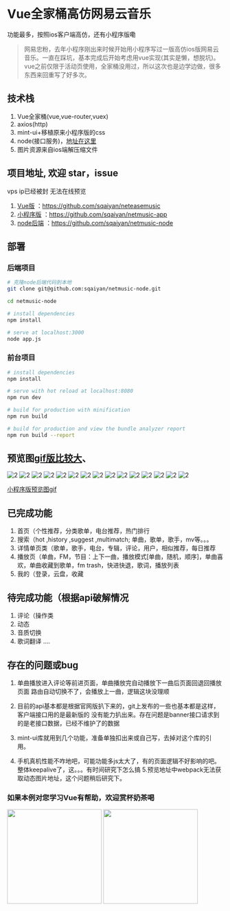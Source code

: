 # Vue全家桶高仿网易云音乐
功能最多，按照ios客户端高仿，还有小程序版嘞

>网易忠粉，去年小程序刚出来时候开始用小程序写过一版高仿ios版网易云音乐。一直在踩坑，基本完成后开始考虑用vue实现(其实是懒，想脱坑)。vue之前仅限于活动页使用，全家桶没用过，所以这次也是边学边做，很多东西来回重写了好多次。

## 技术栈
1. Vue全家桶(vue,vue-router,vuex)
2. axios(http)
3. mint-ui+移植原来小程序版的css
4. node(接口服务)，[地址在这里](https://github.com/sqaiyan/netmusic-node)
5. 图片资源来自ios端解压缩文件

## 项目地址, 欢迎 star，issue
 vps ip已经被封 无法在线预览
1. [Vue版](https://github.com/sqaiyan/neteasemusic) ：https://github.com/sqaiyan/neteasemusic
2. [小程序版](https://github.com/sqaiyan/netmusic-app) ：https://github.com/sqaiyan/netmusic-app
3. [node后端](https://github.com/sqaiyan/netmusic-node) ：https://github.com/sqaiyan/netmusic-node


## 部署

### 后端项目

``` bash
# 克隆node后端代码到本地
git clone git@github.com:sqaiyan/netmusic-node.git

cd netmusic-node 

# install dependencies
npm install 

# serve at localhost:3000
node app.js
```

### 前台项目

``` bash
# install dependencies
npm install

# serve with hot reload at localhost:8080
npm run dev

# build for production with minification
npm run build

# build for production and view the bundle analyzer report
npm run build --report
```

## 预览图[gif版比较大](http://7vik7b.com1.z0.glb.clouddn.com/20170612_164110.gif)、
![2](https://github.com/sqaiyan/neteasemusic/raw/master/screenshot/1.png)
![2](https://github.com/sqaiyan/neteasemusic/raw/master/screenshot/2.png)
![2](https://github.com/sqaiyan/neteasemusic/raw/master/screenshot/3.png)
![2](https://github.com/sqaiyan/neteasemusic/raw/master/screenshot/4.png)
![2](https://github.com/sqaiyan/neteasemusic/raw/master/screenshot/5.png)
![2](https://github.com/sqaiyan/neteasemusic/raw/master/screenshot/6.png)
![2](https://github.com/sqaiyan/neteasemusic/raw/master/screenshot/7.png)
![2](https://github.com/sqaiyan/neteasemusic/raw/master/screenshot/8.png)
![2](https://github.com/sqaiyan/neteasemusic/raw/master/screenshot/9.png)
![2](https://github.com/sqaiyan/neteasemusic/raw/master/screenshot/10.png)
![2](https://github.com/sqaiyan/neteasemusic/raw/master/screenshot/11.png)
![2](https://github.com/sqaiyan/neteasemusic/raw/master/screenshot/12.png)
![2](https://github.com/sqaiyan/neteasemusic/raw/master/screenshot/13.png)
![2](https://github.com/sqaiyan/neteasemusic/raw/master/screenshot/14.png)
![2](https://github.com/sqaiyan/neteasemusic/raw/master/screenshot/15.png)

[小程序版预览图gif](http://7vik7b.com1.z0.glb.clouddn.com/20170308_112339.gif)

## 已完成功能
1. 首页（个性推荐，分类歌单，电台推荐，热门排行
2. 搜索（hot ,history ,suggest ,multimatch; 单曲，歌单，歌手，mv等。。。
3. 详情单页类（歌单，歌手，电台，专辑，评论，用户，相似推荐，每日推荐
4. 播放页（单曲，FM，节目：上下一曲，播放模式[单曲，随机，顺序]，单曲喜欢，单曲收藏到歌单，fm trash，快进快退，歌词，播放列表
5. 我的（登录，云盘，收藏

## 待完成功能（根据api破解情况
1. 评论（操作类
2. 动态
3. 音质切换
4. 歌词翻译
....

## 存在的问题或bug
1. 单曲播放进入评论等前进页面，单曲播放完自动播放下一曲后页面回退回播放页面 路由自动切换不了，会播放上一曲，逻辑这块没理顺

2. 目前的api基本都是根据官网版扒下来的，git上发布的一些也基本都是这样，客户端接口用的是最新版的 没有能力扒出来。存在问题是banner接口请求到的是老接口数据，已经不维护了的数据 

3. mint-ui库就用到几个功能，准备单独扣出来或自己写，去掉对这个库的引用。

4. 手机真机性能不咋地吧，可能功能多js太大了，有的页面逻辑不好影响的吧。整体keepalive了，这。。。有时间研究下怎么搞
5.预览地址中webpack无法获取动态图片地址，这个问题稍后研究下。

### 如果本例对您学习Vue有帮助，欢迎赏杯奶茶喝
<img src="https://github.com/sqaiyan/NeteaseMusicWxMiniApp/raw/master/screenshot/wx.jpg" width="220"/>
<img src="https://github.com/sqaiyan/NeteaseMusicWxMiniApp/raw/master/screenshot/zfb.jpg" width="220"/>




